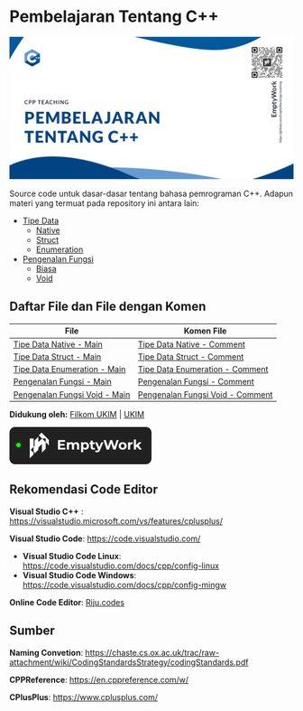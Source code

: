 # Pembelajaran Tentang C++

![Pembelajaran tentang C++/CPlusPlus](/assets/cpp-teaching-header.jpg)

Source code untuk dasar-dasar tentang bahasa pemrograman C++. Adapun materi yang termuat pada repository ini antara lain:
- [Tipe Data](src/data-types)
  - [Native](src/data-types/native)
  - [Struct](src/data-types/struct)
  - [Enumeration](src/data-types/enum)
- [Pengenalan Fungsi](src/functions)
  - [Biasa](src/functions/basic) 
  - [Void](src/functions/void)

## Daftar File dan File dengan Komen
|File|Komen File|
|---|---|
|[Tipe Data Native - Main](src/data-types/native/src/native.cpp)|[Tipe Data Native - Comment](src/data-types/native/native_comment.cpp)|
|[Tipe Data Struct - Main](src/data-types/struct/src/struct.cpp)|[Tipe Data Struct - Comment](src/data-types/struct/struct_comment.cpp)|
|[Tipe Data Enumeration - Main](src/data-types/enum/src/enum.cpp)|[Tipe Data Enumeration - Comment](src/data-types/enum/enum_comment.cpp)|
|[Pengenalan Fungsi - Main](src/functions/basic/Main.cpp)|[Pengenalan Fungsi - Comment](src/functions/basic/Comment.cpp)|
|[Pengenalan Fungsi Void - Main](src/functions/void/Main.cpp)|[Pengenalan Fungsi Void - Comment](src/functions/void/Comment.cpp)|

**Didukung oleh:**
[Filkom UKIM](https://filkom.ukim.ac.id) | [UKIM](https://ukim.ac.id)

[![EmptyWork](/assets/active.svg)](https://emptywork.netlify.app)

## Rekomendasi Code Editor

**Visual Studio C++** : https://visualstudio.microsoft.com/vs/features/cplusplus/

**Visual Studio Code**: https://code.visualstudio.com/
 - **Visual Studio Code Linux**: https://code.visualstudio.com/docs/cpp/config-linux
 - **Visual Studio Code Windows**: https://code.visualstudio.com/docs/cpp/config-mingw

**Online Code Editor**: [Riju.codes](https://riju.codes/cpp)
## Sumber

**Naming Convetion**: https://chaste.cs.ox.ac.uk/trac/raw-attachment/wiki/CodingStandardsStrategy/codingStandards.pdf

**CPPReference**: https://en.cppreference.com/w/

**CPlusPlus**: https://www.cplusplus.com/
